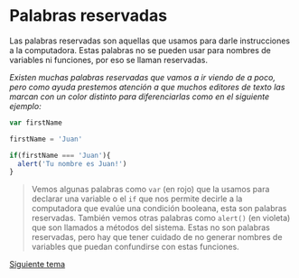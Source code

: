 # Palabras reservadas

Las palabras reservadas son aquellas que usamos para darle instrucciones a la computadora. Estas palabras no se pueden usar para nombres de variables ni funciones, por eso se llaman reservadas. 

*Existen muchas palabras reservadas que vamos a ir viendo de a poco, pero como ayuda prestemos atención a que muchos editores de texto las marcan con un color distinto para diferenciarlas como en el siguiente ejemplo:*

```js
var firstName

firstName = 'Juan'

if(firstName === 'Juan'){
  alert('Tu nombre es Juan!')
}

```

> Vemos algunas palabras como `var` (en rojo) que la usamos para declarar una variable o el `if` que nos permite decirle a la computadora que evalúe una condición booleana, esta son palabras reservadas. También vemos otras palabras como `alert()` (en violeta) que son llamados a métodos del sistema. Estas no son palabras reservadas, pero hay que tener cuidado de no generar nombres de variables que puedan confundirse con estas funciones.

[Siguiente tema](01_03_variables.md)
